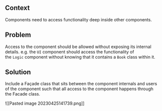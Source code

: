## Context

Components need to access functionality deep inside other components.

## Problem

Access to the component should be allowed without exposing its internal details. e.g. the `UI` component should access the functionality of the `Logic` component without knowing that it contains a `Book` class within it.

## Solution

Include a Façade class that sits between the component internals and users of the component such that all access to the component happens through the Facade class.

![[Pasted image 20230425141739.png]]